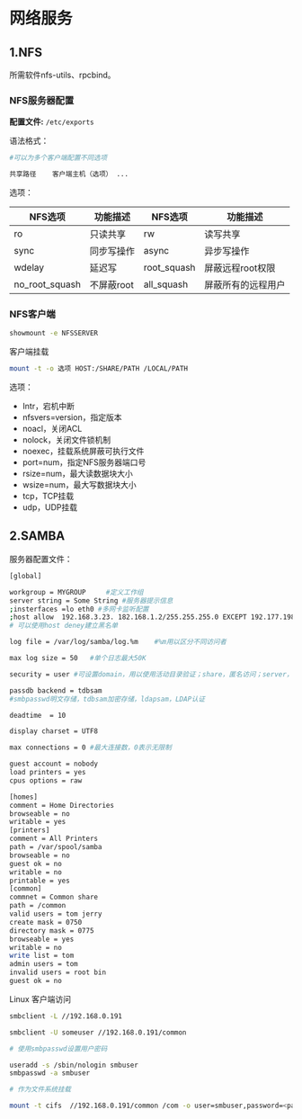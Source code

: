 # 网络服务

## 1.NFS

所需软件nfs-utils、rpcbind。

### NFS服务器配置

**配置文件:** `/etc/exports`

语法格式：

```bash
#可以为多个客户端配置不同选项

共享路径    客户端主机（选项） ...
```

选项：

|NFS选项|功能描述|NFS选项|功能描述|
|--|--|--|--|
|ro|只读共享|rw|读写共享|
|sync|同步写操作|async|异步写操作|
|wdelay|延迟写|root_squash|屏蔽远程root权限|
|no_root_squash|不屏蔽root|all_squash|屏蔽所有的远程用户|

### NFS客户端

```bash
showmount -e NFSSERVER
```

客户端挂载

```bash
mount -t -o 选项 HOST:/SHARE/PATH /LOCAL/PATH
```

选项：

- Intr，宕机中断
- nfsvers=version，指定版本
- noacl，关闭ACL
- nolock，关闭文件锁机制
- noexec，挂载系统屏蔽可执行文件
- port=num，指定NFS服务器端口号
- rsize=num，最大读数据块大小
- wsize=num，最大写数据块大小
- tcp，TCP挂载
- udp，UDP挂载

## 2.SAMBA

服务器配置文件：

```bash
[global]

workgroup = MYGROUP     #定义工作组
server string = Some String #服务器提示信息
;insterfaces =lo eth0 #多网卡监听配置
;host allow  192.168.3.23. 182.168.1.2/255.255.255.0 EXCEPT 192.177.198.2.
# 可以使用host deney建立黑名单

log file = /var/log/samba/log.%m    #%m用以区分不同访问者

max log size = 50   #单个日志最大50K

security = user #可设置domain，用以使用活动目录验证；share，匿名访问；server，其他samba服务器认证

passdb backend = tdbsam
#smbpasswd明文存储，tdbsam加密存储，ldapsam，LDAP认证

deadtime  = 10

display charset = UTF8

max connections = 0 #最大连接数，0表示无限制

guest account = nobody
load printers = yes
cpus options = raw

[homes]
comment = Home Directories
browseable = no
writable = yes
[printers]
comment = All Printers
path = /var/spool/samba
browseable = no
guest ok = no
writable = no
printable = yes
[common]
commnet = Common share
path = /common
valid users = tom jerry
create mask = 0750
directory mask = 0775
browseable = yes
writable = no
write list = tom
admin users = tom
invalid users = root bin
guest ok = no

```

Linux 客户端访问

```bash
smbclient -L //192.168.0.191

smbclient -U someuser //192.168.0.191/common

# 使用smbpasswd设置用户密码

useradd -s /sbin/nologin smbuser
smbpasswd -a smbuser

# 作为文件系统挂载

mount -t cifs  //192.168.0.191/common /com -o user=smbuser,password=<password>

```
